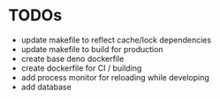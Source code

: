 # TODOs

  * update makefile to reflect cache/lock dependencies
  * update makefile to build for production
  * create base deno dockerfile 
  * create dockerfile for CI / building
  * add process monitor for reloading while developing
  * add database 

